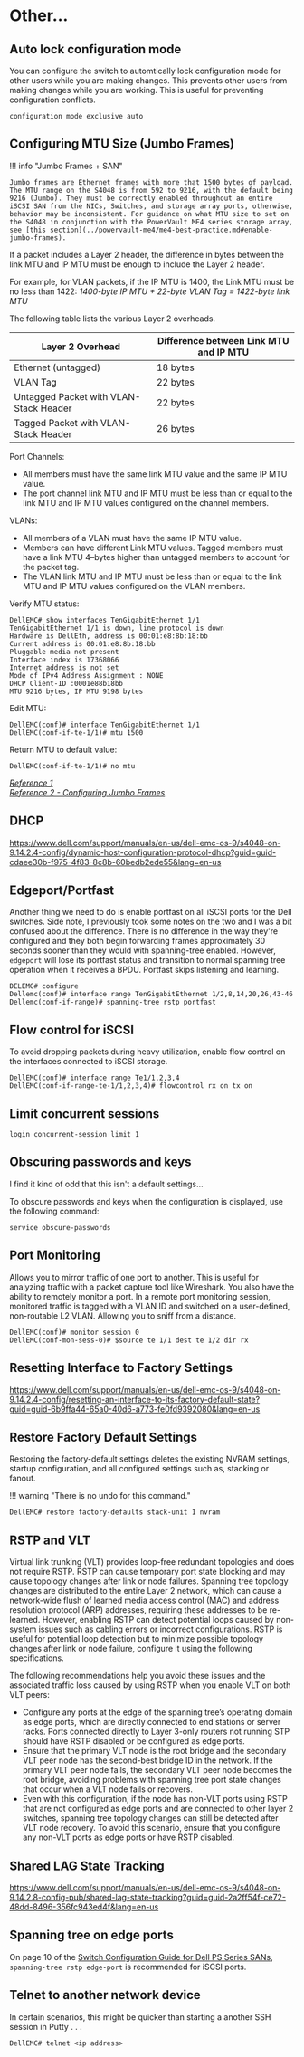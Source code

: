 # Other...

## Auto lock configuration mode

You can configure the switch to automtically lock configuration mode for other users while you are making changes. This prevents other users from making changes while you are working. This is useful for preventing configuration conflicts.

```shell
configuration mode exclusive auto
```

## Configuring MTU Size (Jumbo Frames)

!!! info "Jumbo Frames + SAN"

    Jumbo frames are Ethernet frames with more that 1500 bytes of payload. The MTU range on the S4048 is from 592 to 9216, with the default being 9216 (Jumbo). They must be correctly enabled throughout an entire iSCSI SAN from the NICs, Switches, and storage array ports, otherwise, behavior may be inconsistent. For guidance on what MTU size to set on the S4048 in conjunction with the PowerVault ME4 series storage array, see [this section](../powervault-me4/me4-best-practice.md#enable-jumbo-frames).

If a packet includes a Layer 2 header, the difference in bytes between the link MTU and IP MTU must be enough to include the Layer 2 header. 

For example, for VLAN packets, if the IP MTU is 1400, the Link MTU must be no less than 1422: *1400-byte IP MTU + 22-byte VLAN Tag = 1422-byte link MTU*

The following table lists the various Layer 2 overheads.

| Layer 2 Overhead                       | Difference between Link MTU and IP MTU
| -------------------------------------- | --------------------------------------
| Ethernet (untagged)	                 | 18 bytes
| VLAN Tag	                             | 22 bytes
| Untagged Packet with VLAN-Stack Header | 22 bytes
| Tagged Packet with VLAN-Stack Header	 | 26 bytes

Port Channels:

- All members must have the same link MTU value and the same IP MTU value.
- The port channel link MTU and IP MTU must be less than or equal to the link MTU and IP MTU values configured on the channel members.

VLANs:

- All members of a VLAN must have the same IP MTU value.
- Members can have different Link MTU values. Tagged members must have a link MTU 4–bytes higher than untagged members to account for the packet tag.
- The VLAN link MTU and IP MTU must be less than or equal to the link MTU and IP MTU values configured on the VLAN members.

Verify MTU status:

```shell
DellEMC# show interfaces TenGigabitEthernet 1/1
TenGigabitEthernet 1/1 is down, line protocol is down
Hardware is DellEth, address is 00:01:e8:8b:18:bb
Current address is 00:01:e8:8b:18:bb
Pluggable media not present
Interface index is 17368066
Internet address is not set
Mode of IPv4 Address Assignment : NONE
DHCP Client-ID :0001e88b18bb
MTU 9216 bytes, IP MTU 9198 bytes
```

Edit MTU:

```shell
DellEMC(conf)# interface TenGigabitEthernet 1/1
DellEMC(conf-if-te-1/1)# mtu 1500
```

Return MTU to default value:

```shell
DellEMC(conf-if-te-1/1)# no mtu
```

*[Reference 1](https://www.dell.com/support/manuals/en-us/dell-emc-os-9/s4048-on-9.14.2.4-config/configure-the-mtu-size-on-an-interface?guid=guid-2c62872c-1387-4fd1-b49c-a990c7e7ddc4&lang=en-us)* </br>
[*Reference 2 - Configuring Jumbo Frames*](https://www.dell.com/support/kbdoc/en-us/000146740/how-to-configure-the-optimal-switch-settings-for-an-ip-based-san)

## DHCP

<https://www.dell.com/support/manuals/en-us/dell-emc-os-9/s4048-on-9.14.2.4-config/dynamic-host-configuration-protocol-dhcp?guid=guid-cdaee30b-f975-4f83-8c8b-60bedb2ede55&lang=en-us>

## Edgeport/Portfast

Another thing we need to do is enable portfast on all iSCSI ports for the Dell switches. Side note, I previously took some notes on the two and I was a bit confused about the difference. There is no difference in the way they're configured and they both begin forwarding frames approximately 30 seconds sooner than they would with spanning-tree enabled. However, `edgeport` will lose its portfast status and transition to normal spanning tree operation when it receives a BPDU. Portfast skips listening and learning.

```shell
DELEMC# configure
Dellemc(conf)# interface range TenGigabitEthernet 1/2,8,14,20,26,43-46
Dellemc(conf-if-range)# spanning-tree rstp portfast
```

## Flow control for iSCSI

To avoid dropping packets during heavy utilization, enable flow control on the interfaces connected to iSCSI storage.

```shell
DellEMC(conf)# interface range Te1/1,2,3,4
DellEMC(conf-if-range-te-1/1,2,3,4)# flowcontrol rx on tx on
```

## Limit concurrent sessions

```shell
login concurrent-session limit 1
```

## Obscuring passwords and keys

I find it kind of odd that this isn't a default settings...

To obscure passwords and keys when the configuration is displayed, use the following command:

```shell
service obscure-passwords
```

## Port Monitoring

Allows you to mirror traffic of one port to another. This is useful for analyzing traffic with a packet capture tool like Wireshark. You also have the ability to remotely monitor a port. In a remote port monitoring session, monitored traffic is tagged with a VLAN ID and switched on a user-defined, non-routable L2 VLAN. Allowing you to sniff from a distance.

```shell
DellEMC(conf)# monitor session 0
DellEMC(conf-mon-sess-0)# $source te 1/1 dest te 1/2 dir rx
```

## Resetting Interface to Factory Settings

<https://www.dell.com/support/manuals/en-us/dell-emc-os-9/s4048-on-9.14.2.4-config/resetting-an-interface-to-its-factory-default-state?guid=guid-6b9ffa44-65a0-40d6-a773-fe0fd9392080&lang=en-us>

## Restore Factory Default Settings

Restoring the factory-default settings deletes the existing NVRAM settings, startup configuration, and all configured settings such as, stacking or fanout.

!!! warning "There is no undo for this command."

```shell
DellEMC# restore factory-defaults stack-unit 1 nvram
```

## RSTP and VLT

Virtual link trunking (VLT) provides loop-free redundant topologies and does not require RSTP. RSTP can cause temporary port state blocking and may cause topology changes after link or node failures. Spanning tree topology changes are distributed to the entire Layer 2 network, which can cause a network-wide flush of learned media access control (MAC) and address resolution protocol (ARP) addresses, requiring these addresses to be re-learned. However, enabling RSTP can detect potential loops caused by non-system issues such as cabling errors or incorrect configurations. RSTP is useful for potential loop detection but to minimize possible topology changes after link or node failure, configure it using the following specifications. 

The following recommendations help you avoid these issues and the associated traffic loss caused by using RSTP when you enable VLT on both VLT peers:

- Configure any ports at the edge of the spanning tree’s operating domain as edge ports, which are directly connected to end stations or server racks. Ports connected directly to Layer 3-only routers not running STP should have RSTP disabled or be configured as edge ports.
- Ensure that the primary VLT node is the root bridge and the secondary VLT peer node has the second-best bridge ID in the network. If the primary VLT peer node fails, the secondary VLT peer node becomes the root bridge, avoiding problems with spanning tree port state changes that occur when a VLT node fails or recovers.
- Even with this configuration, if the node has non-VLT ports using RSTP that are not configured as edge ports and are connected to other layer 2 switches, spanning tree topology changes can still be detected after VLT node recovery. To avoid this scenario, ensure that you configure any non-VLT ports as edge ports or have RSTP disabled.

## Shared LAG State Tracking

<https://www.dell.com/support/manuals/en-us/dell-emc-os-9/s4048-on-9.14.2.8-config-pub/shared-lag-state-tracking?guid=guid-2a2ff54f-ce72-48dd-8496-356fc943ed4f&lang=en-us>

## Spanning tree on edge ports

On page 10 of the [Switch Configuration Guide for Dell PS Series SANs](https://downloads.dell.com/solutions/storage-solution-resources/PS-Series-Dell-EMC-Networking-S4048-ON-SCG-2018-(SCG1026).pdf), `spanning-tree rstp edge-port` is recommended for iSCSI ports.

## Telnet to another network device

In certain scenarios, this might be quicker than starting a another SSH session in Putty . . .

```shell
DellEMC# telnet <ip address>
```

